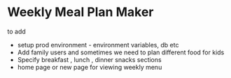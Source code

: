 # Weekly Meal Plan Maker

to add
- setup prod environment - environment variables, db etc
- Add family users and sometimes we need to plan different food for kids
- Specify breakfast , lunch , dinner snacks sections
- home page or new page for viewing weekly menu